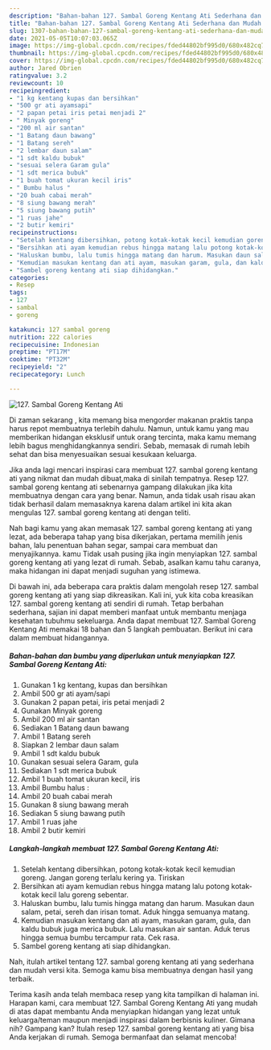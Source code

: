 ```yaml
---
description: "Bahan-bahan 127. Sambal Goreng Kentang Ati Sederhana dan Mudah Dibuat"
title: "Bahan-bahan 127. Sambal Goreng Kentang Ati Sederhana dan Mudah Dibuat"
slug: 1307-bahan-bahan-127-sambal-goreng-kentang-ati-sederhana-dan-mudah-dibuat
date: 2021-05-05T10:07:03.065Z
image: https://img-global.cpcdn.com/recipes/fded44802bf995d0/680x482cq70/127-sambal-goreng-kentang-ati-foto-resep-utama.jpg
thumbnail: https://img-global.cpcdn.com/recipes/fded44802bf995d0/680x482cq70/127-sambal-goreng-kentang-ati-foto-resep-utama.jpg
cover: https://img-global.cpcdn.com/recipes/fded44802bf995d0/680x482cq70/127-sambal-goreng-kentang-ati-foto-resep-utama.jpg
author: Jared Obrien
ratingvalue: 3.2
reviewcount: 10
recipeingredient:
- "1 kg kentang kupas dan bersihkan"
- "500 gr ati ayamsapi"
- "2 papan petai iris petai menjadi 2"
- " Minyak goreng"
- "200 ml air santan"
- "1 Batang daun bawang"
- "1 Batang sereh"
- "2 lembar daun salam"
- "1 sdt kaldu bubuk"
- "sesuai selera Garam gula"
- "1 sdt merica bubuk"
- "1 buah tomat ukuran kecil iris"
- " Bumbu halus "
- "20 buah cabai merah"
- "8 siung bawang merah"
- "5 siung bawang putih"
- "1 ruas jahe"
- "2 butir kemiri"
recipeinstructions:
- "Setelah kentang dibersihkan, potong kotak-kotak kecil kemudian goreng. Jangan goreng terlalu kering ya. Tiriskan"
- "Bersihkan ati ayam kemudian rebus hingga matang lalu potong kotak-kotak kecil lalu goreng sebentar."
- "Haluskan bumbu, lalu tumis hingga matang dan harum. Masukan daun salam, petai, sereh dan irisan tomat. Aduk hingga semuanya matang."
- "Kemudian masukan kentang dan ati ayam, masukan garam, gula, dan kaldu bubuk juga merica bubuk. Lalu masukan air santan. Aduk terus hingga semua bumbu tercampur rata. Cek rasa."
- "Sambel goreng kentang ati siap dihidangkan."
categories:
- Resep
tags:
- 127
- sambal
- goreng

katakunci: 127 sambal goreng 
nutrition: 222 calories
recipecuisine: Indonesian
preptime: "PT17M"
cooktime: "PT32M"
recipeyield: "2"
recipecategory: Lunch

---
```



![127. Sambal Goreng Kentang Ati](https://img-global.cpcdn.com/recipes/fded44802bf995d0/680x482cq70/127-sambal-goreng-kentang-ati-foto-resep-utama.jpg)

Di zaman  sekarang , kita memang bisa mengorder makanan praktis tanpa harus repot membuatnya terlebih dahulu. Namun, untuk kamu yang mau memberikan hidangan eksklusif untuk orang tercinta, maka kamu memang lebih bagus menghidangkannya sendiri. Sebab, memasak di rumah lebih sehat dan bisa menyesuaikan sesuai kesukaan keluarga.

Jika anda lagi mencari inspirasi cara membuat 127. sambal goreng kentang ati yang nikmat dan mudah dibuat,maka di sinilah tempatnya. Resep 127. sambal goreng kentang ati  sebenarnya gampang dilakukan jika kita membuatnya dengan cara yang benar. Namun, anda tidak usah risau akan tidak berhasil dalam memasaknya 
karena dalam artikel ini kita akan mengulas 127. sambal goreng kentang ati dengan teliti.  



Nah bagi kamu yang akan memasak 127. sambal goreng kentang ati yang lezat, ada beberapa tahap yang bisa dikerjakan, pertama memilih jenis bahan, lalu penentuan bahan segar, sampai cara membuat dan menyajikannya. kamu Tidak usah pusing jika ingin menyiapkan 127. sambal goreng kentang ati yang lezat di rumah. Sebab, asalkan kamu  tahu caranya, maka hidangan ini dapat menjadi suguhan yang istimewa.

Di bawah ini, ada beberapa cara praktis  dalam mengolah resep 127. sambal goreng kentang ati yang siap dikreasikan. Kali ini, yuk kita coba kreasikan 127. sambal goreng kentang ati sendiri di rumah. Tetap berbahan sederhana, sajian ini dapat memberi manfaat untuk membantu menjaga kesehatan tubuhmu sekeluarga. Anda dapat membuat 127. Sambal Goreng Kentang Ati memakai 18 bahan dan 5 langkah pembuatan. Berikut ini cara dalam membuat hidangannya.

<!--inarticleads1-->

##### Bahan-bahan dan bumbu yang diperlukan untuk menyiapkan 127. Sambal Goreng Kentang Ati:

1. Gunakan 1 kg kentang, kupas dan bersihkan
1. Ambil 500 gr ati ayam/sapi
1. Gunakan 2 papan petai, iris petai menjadi 2
1. Gunakan  Minyak goreng
1. Ambil 200 ml air santan
1. Sediakan 1 Batang daun bawang
1. Ambil 1 Batang sereh
1. Siapkan 2 lembar daun salam
1. Ambil 1 sdt kaldu bubuk
1. Gunakan sesuai selera Garam, gula
1. Sediakan 1 sdt merica bubuk
1. Ambil 1 buah tomat ukuran kecil, iris
1. Ambil  Bumbu halus :
1. Ambil 20 buah cabai merah
1. Gunakan 8 siung bawang merah
1. Sediakan 5 siung bawang putih
1. Ambil 1 ruas jahe
1. Ambil 2 butir kemiri




<!--inarticleads2-->

##### Langkah-langkah membuat 127. Sambal Goreng Kentang Ati:

1. Setelah kentang dibersihkan, potong kotak-kotak kecil kemudian goreng. Jangan goreng terlalu kering ya. Tiriskan
1. Bersihkan ati ayam kemudian rebus hingga matang lalu potong kotak-kotak kecil lalu goreng sebentar.
1. Haluskan bumbu, lalu tumis hingga matang dan harum. Masukan daun salam, petai, sereh dan irisan tomat. Aduk hingga semuanya matang.
1. Kemudian masukan kentang dan ati ayam, masukan garam, gula, dan kaldu bubuk juga merica bubuk. Lalu masukan air santan. Aduk terus hingga semua bumbu tercampur rata. Cek rasa.
1. Sambel goreng kentang ati siap dihidangkan.




Nah, itulah artikel tentang  127. sambal goreng kentang ati  yang sederhana dan mudah versi kita. Semoga kamu bisa membuatnya dengan hasil yang terbaik. 

Terima kasih anda telah membaca resep yang kita tampilkan di halaman ini. Harapan kami, cara membuat  127. Sambal Goreng Kentang Ati yang mudah di atas dapat membantu Anda menyiapkan hidangan yang lezat untuk keluarga/teman maupun menjadi inspirasi dalam berbisnis kuliner. Gimana nih? Gampang kan? Itulah resep 127. sambal goreng kentang ati yang bisa Anda kerjakan di rumah. Semoga bermanfaat dan selamat mencoba!

